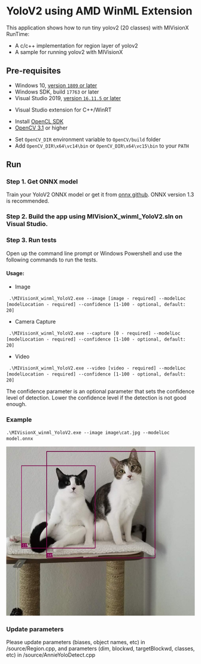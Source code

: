 # YoloV2 using AMD WinML Extension

This application shows how to run tiny yolov2 (20 classes) with MIVisionX RunTime:

* A c/c++ implementation for region layer of yolov2
* A sample for running yolov2 with MIVisionX

## Pre-requisites

* Windows 10, [version `1809` or later](https://www.microsoft.com/software-download/windows10)
* Windows SDK, build `17763` or later
* Visual Studio 2019, [version `16.11.5` or later](https://developer.microsoft.com/en-us/windows/downloads)

 - Visual Studio extension for C++/WinRT

* Install [OpenCL SDK](https://github.com/GPUOpen-LibrariesAndSDKs/OCL-SDK/releases/tag/1.0)
* [OpenCV 3.1](https://github.com/opencv/opencv/releases) or higher

 + Set `OpenCV_DIR` environment variable to `OpenCV/build` folder
 + Add `OpenCV_DIR\x64\vc14\bin` or `OpenCV_DIR\x64\vc15\bin` to your `PATH`

## Run

### Step 1. Get ONNX model

Train your YoloV2 ONNX model or get it from [onnx github](https://github.com/onnx/models/tree/master/tiny_yolov2).
ONNX version 1.3 is recommended.

### Step 2. Build the app using MIVisionX_winml_YoloV2.sln on Visual Studio.

### Step 3. Run tests

Open up the command line prompt or Windows Powershell and use the following commands to run the tests.

#### Usage:

* Image

``` 
 .\MIVisionX_winml_YoloV2.exe --image [image - required] --modelLoc [modelLocation - required] --confidence [1-100 - optional, default: 20]
```

* Camera Capture

``` 
 .\MIVisionX_winml_YoloV2.exe --capture [0 - required] --modelLoc [modelLocation - required] --confidence [1-100 - optional, default: 20]
```

* Video

``` 
 .\MIVisionX_winml_YoloV2.exe --video [video - required] --modelLoc [modelLocation - required] --confidence [1-100 - optional, default: 20]
```

The confidence parameter is an optional parameter that sets the confidence level of detection.
Lower the confidence level if the detection is not good enough.

### Example

``` 
.\MIVisionX_winml_YoloV2.exe --image image\cat.jpg --modelLoc model.onnx
```

<p align="center">
 <img src="./image/cat-yolo.jpg">
</p>

### Update parameters

Please update parameters (biases, object names, etc) in /source/Region.cpp, and parameters (dim, blockwd, targetBlockwd, classes, etc) in /source/AnnieYoloDetect.cpp
